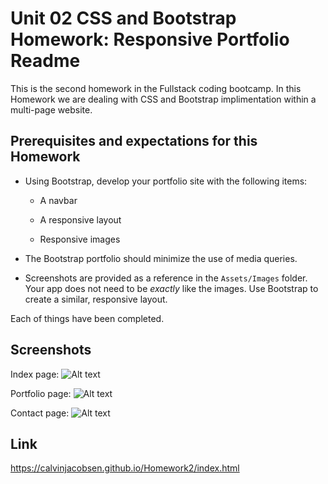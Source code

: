 # Unit 02 CSS and Bootstrap Homework: Responsive Portfolio Readme

This is the second homework in the Fullstack coding bootcamp. In this Homework we are dealing with CSS and Bootstrap implimentation within a multi-page website.

## Prerequisites and expectations for this Homework

* Using Bootstrap, develop your portfolio site with the following items:

   * A navbar

   * A responsive layout

   * Responsive images

* The Bootstrap portfolio should minimize the use of media queries.

* Screenshots are provided as a reference in the `Assets/Images` folder. Your app does not need to be _exactly_ like the images. Use Bootstrap to create a similar, responsive layout.

Each of things have been completed.

## Screenshots
Index page: ![Alt text](/assets/referenceImages/indexPage "Optional Title")

Portfolio page: ![Alt text](/assets/referenceImages/portfolioPage "Optional Title")

Contact page: ![Alt text](/assets/referenceImages/contactPage "Optional Title")

## Link

https://calvinjacobsen.github.io/Homework2/index.html